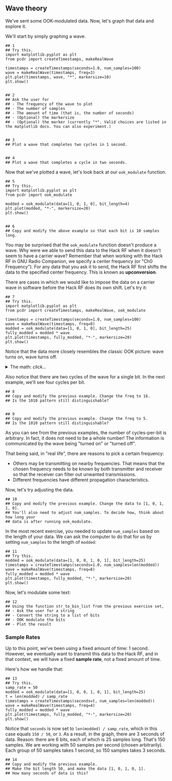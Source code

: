## Wave theory

We've sent some OOK-modulated data. Now, let's graph that data and explore it.

We'll start by simply graphing a wave.

```python3
## 1
## Try this.
import matplotlib.pyplot as plt
from pcdr import createTimestamps, makeRealWave

timestamps = createTimestamps(seconds=1.0, num_samples=100)
wave = makeRealWave(timestamps, freq=3)
plt.plot(timestamps, wave, "*", markersize=10)
plt.show()


## 2
## Ask the user for
## - The frequency of the wave to plot
## - The number of samples
## - The amount of time (that is, the number of seconds)
## - (Optional) the markersize
## - (Optional) the marker (currently "*". Valid choices are listed in the matplotlib docs. You can also experiment.)


## 3
## Plot a wave that completes two cycles in 1 second.


## 4
## Plot a wave that completes a cycle in two seconds.
```

Now that we've plotted a wave, let's look back at our `ook_modulate` function.

```python3
## 5
## Try this.
import matplotlib.pyplot as plt
from pcdr import ook_modulate

modded = ook_modulate(data=[1, 0, 1, 0], bit_length=4)
plt.plot(modded, "*-", markersize=20)
plt.show()


## 6
## Copy and modify the above example so that each bit is 10 samples long.
```

You may be surprised that the `ook_modulate` function doesn't produce a wave. Why were we able to send this data to the Hack RF when it doesn't seem to have a carrier wave? Remember that when working with the Hack RF in GNU Radio Companion, we specify a center frequency (or "Ch0 Frequency"). For any data that you ask it to send, the Hack RF first shifts the data to the specified center frequency. This is known as **upconversion**.

There are cases in which we would like to impose the data on a carrier wave in software before the Hack RF does its own shift. Let's try it:

```python3
## 7
## Try this.
import matplotlib.pyplot as plt
from pcdr import createTimestamps, makeRealWave, ook_modulate

timestamps = createTimestamps(seconds=1.0, num_samples=100)
wave = makeRealWave(timestamps, freq=8)
modded = ook_modulate(data=[1, 0, 1, 0], bit_length=25)
fully_modded = modded * wave
plt.plot(timestamps, fully_modded, "*-", markersize=20)
plt.show()
```

Notice that the data more closely resembles the classic OOK picture: wave turns on, wave turns off.

<details><summary>The math: <i>click...</i></summary>

The key line is `fully_modded = modded * wave`. This multiplies each point in `wave` by each point in `modded`. Remember that `wave` is an array of only ones and zeros. Multiplying by one does not change a number, and multiplying by zero results in zero.

</details>

Also notice that there are two cycles of the wave for a single bit. In the next example, we'll see four cycles per bit.

```python3
## 8
## Copy and modify the previous example. Change the freq to 16.
## Is the 1010 pattern still distinguishable?


## 9
## Copy and modify the previous example. Change the freq to 5.
## Is the 1010 pattern still distinguishable?
```

As you can see from the previous examples, the number of cycles-per-bit is arbitrary. In fact, it does not need to be a whole number! The information is communicated by the wave being "turned on" or "turned off".

That being said, in "real life", there are reasons to pick a certain frequency:
- Others may be transmitting on nearby frequencies. That means that the chosen frequency needs to be known by both transmitter and receiver so that the receiver can filter out unwanted transmissions.
- Different frequencies have different propagation characteristics.

Now, let's try adjusting the data.

```python3
## 10
## Copy and modify the previous example. Change the data to [1, 0, 1, 1, 0].
## You'll also need to adjust num_samples. To decide how, think about how long your
## data is after running ook_modulate.
```

In the most recent exercise, you needed to update `num_samples` based on the length of your data. We can ask the computer to do that for us by setting `num_samples` to the length of `modded`:

```python3
## 11
## Try this.
modded = ook_modulate(data=[1, 0, 0, 1, 0, 1], bit_length=25)
timestamps = createTimestamps(seconds=1.0, num_samples=len(modded))
wave = makeRealWave(timestamps, freq=8)
fully_modded = modded * wave
plt.plot(timestamps, fully_modded, "*-", markersize=20)
plt.show()
```

Now, let's modulate some text:

```python3
## 12
## Using the function str_to_bin_list from the previous exercise set, 
## - Ask the user for a string
## - Convert the string to a list of bits
## - OOK modulate the bits
## - Plot the result 
```

### Sample Rates

Up to this point, we've been using a fixed amount of time: 1 second. However, we eventually want to transmit this data to the Hack RF, and in that context, we will have a fixed **sample rate**, not a fixed amount of time.

Here's how we handle that:

```python3
## 13
## Try this.
samp_rate = 50
modded = ook_modulate(data=[1, 0, 0, 1, 0, 1], bit_length=25)
t = len(modded) / samp_rate
timestamps = createTimestamps(seconds=t, num_samples=len(modded))
wave = makeRealWave(timestamps, freq=4)
fully_modded = modded * wave
plt.plot(timestamps, fully_modded, "*-", markersize=20)
plt.show()
```

Notice that `seconds` is now set to `len(modded) / samp_rate`, which in this case equals `150 / 50`, or `3`. As a result, in the graph, there are 3 seconds of data. Reason: there are 6 bits, each of which is 25 samples long. That's 150 samples. We are working with 50 samples per second (chosen arbitrarily). Each group of 50 samples takes 1 second, so 150 samples takes 3 seconds.

```python3
## 14
## Copy and modify the previous example.
## Make the bit length 50, and make the data [1, 0, 1, 0, 1].
## How many seconds of data is this?
```
